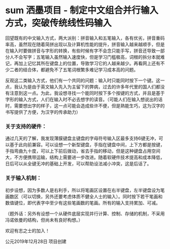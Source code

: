 # sum 洒墨项目 - 制定中文组合并行输入方式，突破传统线性码输入

回望既有的中文输入方式，两大派别：拼音输入和五笔输入，各有优劣，拼音重码率高，虽然现在随着简拼出现以及计算机性能的提升，拼音输入越来越顺手，但是在输入时要做拼音与字形的转换，有些时候有字不会念只能手写，拼音还导致一部分人不会写字；五笔输入虽然输入速度快，但是学习门槛极高，词根的拆分本就难记，再加上记忆其所在键盘上的位置，导致学习它的人越来越少。再看网上还有不少二者的结合体，都避免不了五笔词根繁多难记学习成本高的问题。

反观这二类输入方式，他们有一个共同的问题：输入时只能同时按下一个键。这一点，我认为是由于英文输入先入为主留下的弊病，过去的许多年代里的国人们都没有注意到这一点。为此，我设想寻找一个能同时按下多个按键的方式，并且是基于字形的输入方式，人们在输入时不必去想字的读音。（可能人们在输入想说出的话时，需要想出字的样子，这一点可能会造成些许不便，但是熟能生巧，这为汉字的书写提供了方便，为汉字的传承助力）

### 关于支持的硬件：
通过几天的了解，我发现薄膜键盘主键盘的字母符号输入区最多支持6键无冲，可以基于此向前兼容。可以设想一个新型键盘，手指在键盘中间，上下方都是按键，手指弯曲九十度，可以上下前后拨动，省去手指的移动，但是这种键盘占用空间大，不方便携带运输，结构上需要进一步改进。随着软硬件技术提高和成本降低，日后可以从全键无冲的基础上开发，可以帮助设法减小冲突，这是后话了。

### 关于输入机制：
初步设想，因为多数人是右利手，所以将笔画区设置在右半键盘，左半键盘设为笔画数区（可以切换，另外还要考虑体质不健全人士的输入）。同时按下若干笔画和数值键位，即代表字中至少有这些笔画数的笔画。所有的输入支持累加、可减。

（题外话：另外有设想一个从硬件底层实现并行计算、控制、存储的机制，不采用冯诺依曼的结构，但尚未有良好构想。）

欢迎有志之士的加入！

公元2019年12月28日  项目创建
